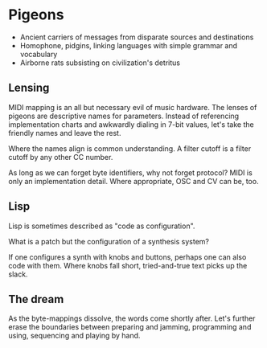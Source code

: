 # Pigeons
- Ancient carriers of messages from disparate sources and destinations
- Homophone, pidgins, linking languages with simple grammar and vocabulary
- Airborne rats subsisting on civilization's detritus

## Lensing
MIDI mapping is an all but necessary evil of music hardware. The lenses of
pigeons are descriptive names for parameters. Instead of referencing
implementation charts and awkwardly dialing in 7-bit values, let's take the
friendly names and leave the rest.

Where the names align is common understanding. A filter cutoff is a filter
cutoff by any other CC number. 

As long as we can forget byte identifiers, why not forget protocol? MIDI is
only an implementation detail. Where appropriate, OSC and CV can be, too.

## Lisp
Lisp is sometimes described as "code as configuration".

What is a patch but the configuration of a synthesis system?

If one configures a synth with knobs and buttons, perhaps one can also code
with them. Where knobs fall short, tried-and-true text picks up the slack.

## The dream
As the byte-mappings dissolve, the words come shortly after. Let's further
erase the boundaries between preparing and jamming, programming and using,
sequencing and playing by hand.